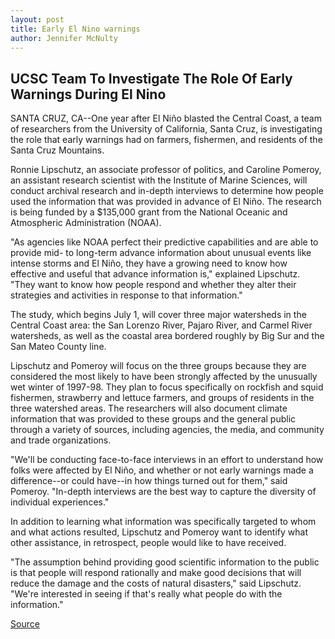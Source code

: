 ```yaml
---
layout: post
title: Early El Nino warnings
author: Jennifer McNulty
---
```


## UCSC Team To Investigate The Role Of Early Warnings During El Nino

SANTA CRUZ, CA--One year after El Niño blasted the Central Coast, a team of researchers from the University of California, Santa Cruz, is investigating the role that early warnings had on farmers, fishermen, and residents of the Santa Cruz Mountains.

Ronnie Lipschutz, an associate professor of politics, and Caroline Pomeroy, an assistant research scientist with the Institute of Marine Sciences, will conduct archival research and in-depth interviews to determine how people used the information that was provided in advance of El Niño. The research is being funded by a $135,000 grant from the National Oceanic and Atmospheric Administration (NOAA).

"As agencies like NOAA perfect their predictive capabilities and are able to provide mid- to long-term advance information about unusual events like intense storms and El Niño, they have a growing need to know how effective and useful that advance information is," explained Lipschutz. "They want to know how people respond and whether they alter their strategies and activities in response to that information."

The study, which begins July 1, will cover three major watersheds in the Central Coast area: the San Lorenzo River, Pajaro River, and Carmel River watersheds, as well as the coastal area bordered roughly by Big Sur and the San Mateo County line.

Lipschutz and Pomeroy will focus on the three groups because they are considered the most likely to have been strongly affected by the unusually wet winter of 1997-98. They plan to focus specifically on rockfish and squid fishermen, strawberry and lettuce farmers, and groups of residents in the three watershed areas. The researchers will also document climate information that was provided to these groups and the general public through a variety of sources, including agencies, the media, and community and trade organizations.

"We'll be conducting face-to-face interviews in an effort to understand how folks were affected by El Niño, and whether or not early warnings made a difference--or could have--in how things turned out for them," said Pomeroy. "In-depth interviews are the best way to capture the diversity of individual experiences."

In addition to learning what information was specifically targeted to whom and what actions resulted, Lipschutz and Pomeroy want to identify what other assistance, in retrospect, people would like to have received.

"The assumption behind providing good scientific information to the public is that people will respond rationally and make good decisions that will reduce the damage and the costs of natural disasters," said Lipschutz. "We're interested in seeing if that's really what people do with the information."

[Source](http://www1.ucsc.edu/news_events/press_releases/archive/98-99/05-99/0599-lipschutz.htm "Permalink to UC Santa Cruz: Early El Nino warnings")